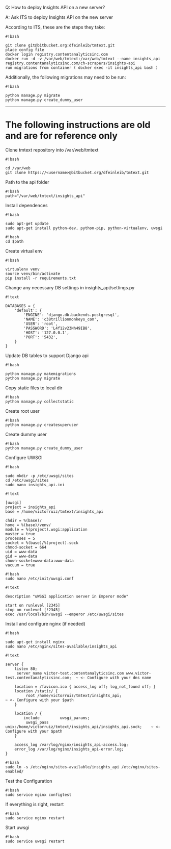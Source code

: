 Q: How to deploy Insights API on a new server?

A: Ask ITS to deploy Insights API on the new server

According to ITS, these are the steps they take:

```
#!bash

git clone git@bitbucket.org:dfeinleib/tmtext.git
place config file
docker login registry.contentanalyticsinc.com
docker run -d -v /var/web/tmtext:/var/web/tmtext --name insights_api registry.contentanalyticsinc.com/ch-scrapers/insights-api
run migrations from container ( docker exec -it insights_api bash )
```

Additionally, the following migrations may need to be run:


```
#!bash

python manage.py migrate
python manage.py create_dummy_user
```

---------------------------------------------------------

# The following instructions are old and are for reference only #

Clone tmtext repository into /var/web/tmtext

```
#!bash

cd /var/web
git clone https://<username>@bitbucket.org/dfeinleib/tmtext.git
```

Path to the api folder

```
#!bash
path="/var/web/tmtext/insights_api"
```

Install dependences

```
#!bash

sudo apt-get update
sudo apt-get install python-dev, python-pip, python-virtualenv, uwsgi
```

```
#!bash
cd $path
```

Create virtual env

```
#!bash

virtualenv venv
source venv/bin/activate
pip install -r requirements.txt
```


Change any necessary DB settings in insights_api/settings.py

```
#!text

DATABASES = {
    'default': {
        'ENGINE': 'django.db.backends.postgresql',
        'NAME': 'c38trillionmonkeys_com',
        'USER': 'root',
        'PASSWORD': 'L4f12v23Nh49IB8',
        'HOST': '127.0.0.1',
        'PORT': '5432',
    }
}
```


Update DB tables to support Django api

```
#!bash

python manage.py makemigrations
python manage.py migrate
```

Copy static files to local dir

```
#!bash
python manage.py collectstatic
```

Create root user

```
#!bash
python manage.py createsuperuser
```

Create dummy user

```
#!bash
python manage.py create_dummy_user
```


Configure UWSGI

```
#!bash

sudo mkdir -p /etc/uwsgi/sites
cd /etc/uwsgi/sites
sudo nano insights_api.ini
```

```
#!text

[uwsgi]
project = insights_api
base = /home/victorruiz/tmtext/insights_api

chdir = %(base)/
home = %(base)/venv/
module = %(project).wsgi:application
master = true
processes = 5
socket = %(base)/%(project).sock
chmod-socket = 664
uid = www-data
gid = www-data
chown-socket=www-data:www-data
vacuum = true
```

```
#!bash
sudo nano /etc/init/uwsgi.conf
```

```
#!text

description "uWSGI application server in Emperor mode"

start on runlevel [2345]
stop on runlevel [!2345]
exec /usr/local/bin/uwsgi --emperor /etc/uwsgi/sites
```


Install and configure nginx (if needed)

```
#!bash

sudo apt-get install nginx
sudo nano /etc/nginx/sites-available/insights_api
```

```
#!text

server {
    listen 80;
     server_name victor-test.contentanalyticsinc.com www.victor-test.contentanalyticsinc.com;  ~ <- Configure with your dns name

    location = /favicon.ico { access_log off; log_not_found off; }
    location /static/ {
         root /home/victorruiz/tmtext/insights_api;                                      ~ <- Configure with your $path
    }

    location / {
        include         uwsgi_params;
         uwsgi_pass      unix:/home/victorruiz/tmtext/insights_api/insights_api.sock;    ~ <- Configure with your $path
    }

    access_log /var/log/nginx/insights_api-access.log;
    error_log /var/log/nginx/insights_api-error.log;
}
```


```
#!bash
sudo ln -s /etc/nginx/sites-available/insights_api /etc/nginx/sites-enabled/
```

Test the Configuration
```
#!bash
sudo service nginx configtest
```

If everything is right, restart
```
#!bash
sudo service nginx restart
```

Start uwsgi
```
#!bash
sudo service uwsgi restart
```